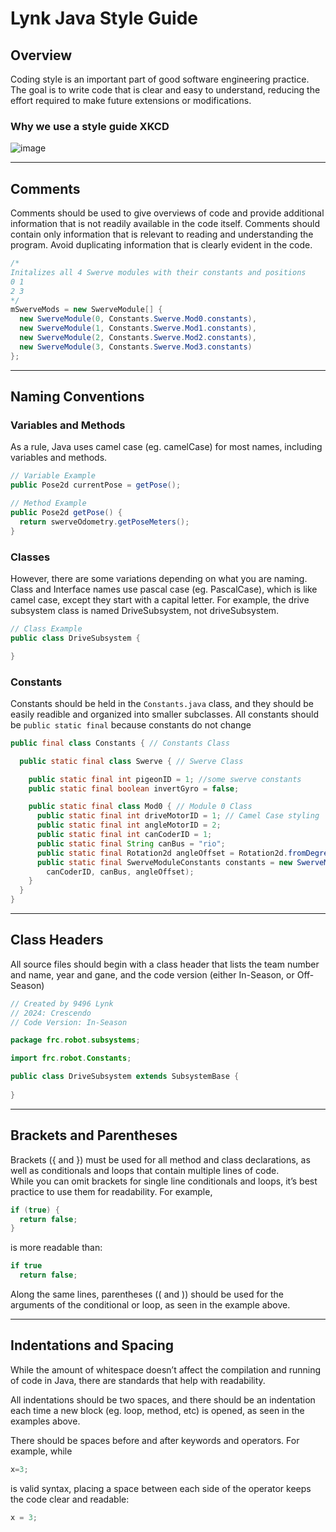 # Lynk Java Style Guide <br>

## Overview <br>
Coding style is an important part of good software engineering practice. The goal is to write code that is clear and easy to understand, reducing the effort required to make future extensions or modifications. <br>

### Why we use a style guide XKCD <br>
![image](http://imgs.xkcd.com/comics/code_quality.png)

***

## Comments <br>
Comments should be used to give overviews of code and provide additional information that is not readily available in the code itself. Comments should contain only information that is relevant to reading and understanding the program. Avoid duplicating information that is clearly evident in the code. <br>

````java
/*
Initalizes all 4 Swerve modules with their constants and positions
0 1
2 3
*/
mSwerveMods = new SwerveModule[] {
  new SwerveModule(0, Constants.Swerve.Mod0.constants),
  new SwerveModule(1, Constants.Swerve.Mod1.constants),
  new SwerveModule(2, Constants.Swerve.Mod2.constants),
  new SwerveModule(3, Constants.Swerve.Mod3.constants)
};
````

***

## Naming Conventions <br>

### Variables and Methods <br>
As a rule, Java uses camel case (eg. camelCase) for most names, including variables and methods. <br> 

````java
// Variable Example
public Pose2d currentPose = getPose(); 

// Method Example
public Pose2d getPose() { 
  return swerveOdometry.getPoseMeters();
}
````

### Classes <br>
However, there are some variations depending on what you are naming. <br>
Class and Interface names use pascal case (eg. PascalCase), which is like camel case, except they start with a capital letter. For example, the drive subsystem class is named DriveSubsystem, not driveSubsystem. <br>

````java
// Class Example
public class DriveSubsystem {

}
````
### Constants <br>
Constants should be held in the `Constants.java` class, and they should be easily readible and organized into smaller subclasses.
All constants should be `public static final` because constants do not change
````java
public final class Constants { // Constants Class

  public static final class Swerve { // Swerve Class

    public static final int pigeonID = 1; //some swerve constants
    public static final boolean invertGyro = false; 

    public static final class Mod0 { // Module 0 Class
      public static final int driveMotorID = 1; // Camel Case styling
      public static final int angleMotorID = 2;
      public static final int canCoderID = 1;
      public static final String canBus = "rio";
      public static final Rotation2d angleOffset = Rotation2d.fromDegrees(0.0);
      public static final SwerveModuleConstants constants = new SwerveModuleConstants(driveMotorID, angleMotorID,
        canCoderID, canBus, angleOffset);
    }
  }
}
````

***

## Class Headers <br>
All source files should begin with a class header that lists the team number and name, year and gane, and the code version (either In-Season, or Off-Season)

````java
// Created by 9496 Lynk
// 2024: Crescendo 
// Code Version: In-Season

package frc.robot.subsystems;

import frc.robot.Constants;

public class DriveSubsystem extends SubsystemBase {
  
}
````

***

## Brackets and Parentheses <br>
Brackets ({ and }) must be used for all method and class declarations, as well as conditionals and loops that contain multiple lines of code. <br>
While you can omit brackets for single line conditionals and loops, it’s best practice to use them for readability. For example, <br>
````java
if (true) {
  return false;
}
````
is more readable than:
````java
if true
  return false;
````
Along the same lines, parentheses (( and )) should be used for the arguments of the conditional or loop, as seen in the example above. <br>

***

## Indentations and Spacing <br>
While the amount of whitespace doesn’t affect the compilation and running of code in Java, there are standards that help with readability.

All indentations should be two spaces, and there should be an indentation each time a new block (eg. loop, method, etc) is opened, as seen in the examples above.

There should be spaces before and after keywords and operators. For example, while
````java
x=3;
````
is valid syntax, placing a space between each side of the operator keeps the code clear and readable:
````java
x = 3;
````







